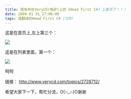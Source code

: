 ```yaml
---
title: 我发布在VeryCD(电驴)上的《Head First C#》上首页了！！！
date: 2009-01-31 17:06:00
tags: 我翻译的Head First C#（习作）
---
```

这是在首页上,左上第三个：

![](https://p-blog.csdn.net/images/p_blog_csdn_net/cuipengfei1/EntryImages/20090131/%E6%88%AA%E5%9B%BE03633690190789077500.jpg)

这是在列表里面，第一个：

![](https://p-blog.csdn.net/images/p_blog_csdn_net/cuipengfei1/EntryImages/20090131/%E6%88%AA%E5%9B%BE02.jpg)

呵呵

链接： [ http://www.verycd.com/topics/2728712/
](http://www.verycd.com/topics/2728712/)

希望大家下一下，帮忙分流，O(∩_∩)O谢谢




